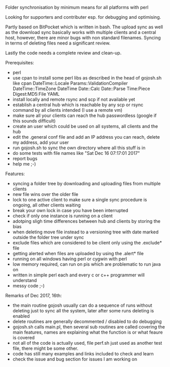 Folder synchronisation by minimum means for all platforms with perl 

Looking for supporters and contributer esp. for debugging and optimising.

Partly based 
on BitPocket which is written in bash. The upload sync as well as the download sync basically works with multiple clients and a central host, however, there are minor bugs with non standard filenames. Syncing in terms of deleting files need a significant review.

Lastly the code needs a complete review and clean-up.

Prerequisites:
- perl
- use cpan to install some perl libs as described in the head of gojosh.sh like cpan DateTime::Locale Params::ValidationCompiler DateTime::TimeZone DateTime Date::Calc Date::Parse Time:Piece Digest:MD5:File YAML
- install locally and remote rsync and scp if not available yet
- establish a central hub which is reachable by any scp or rsync command by all clients intended (I use a remote vm)
- make sure all your clients can reach the hub passwordless (google if this sounds difficult)
- create an user which could be used on all systems, all clients and the hub
- edit the .general conf file and add an IP address you can reach, delete my address, add your user
- run gojosh.sh to sync the own directory where all this stuff is in
- do some tests with file names like "Sat Dec 16 07:17:01 2017"
- report bugs
- help me ;-)


Features:
- syncing a folder tree by downloading and uploading files from multiple clients
- new file wins over the older file
- lock to one active client to make sure a single sync procedure is ongoing, all other clients waiting
- break your own lock in case you have been interrupted
- check if only one instance is running on a client
- adotping sligh time differences between hub and clients by storing the bias
- when deleting move file instead to a versioning tree with date marked outside the folder tree under sync
- exclude files which are considered to be client only using the .exclude* file
- getting alerted when files are uploaded by using the .alert* file
- running on all windows having perl or cygwin with perl
- low memory required, can run on pis which are problematic to run java on
- written in simple perl each and every c or c++ programmer will understand
- messy code ;-)

Remarks of Dec 2017, 16th:
- the main routine gojosh usually can do a sequence of runs without deleting just to sync all the system, later
after some runs deleting is enabled
- delete routines are generally decommented / disabled to do debugging
- gojosh.sh calls main.pl, then several sub routines are called covering the main features, names are explaining what the function is or what feaure is covered 
- not all of the code is actually used, file perf.sh just used as another test file, there might be some other.
- code has still many examples and links included to check and learn
- check the issue and bug section for issues I am working on

